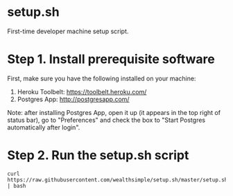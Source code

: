 # setup.sh
First-time developer machine setup script.

# Step 1. Install prerequisite software

First, make sure you have the following installed on your machine:

1. Heroku Toolbelt: https://toolbelt.heroku.com/
2. Postgres App: http://postgresapp.com/

Note: after installing Postgres App, open it up (it appears in the top right of status bar), go to "Preferences" and check the box to "Start Postgres automatically after login".

# Step 2. Run the setup.sh script

    curl https://raw.githubusercontent.com/wealthsimple/setup.sh/master/setup.sh | bash
